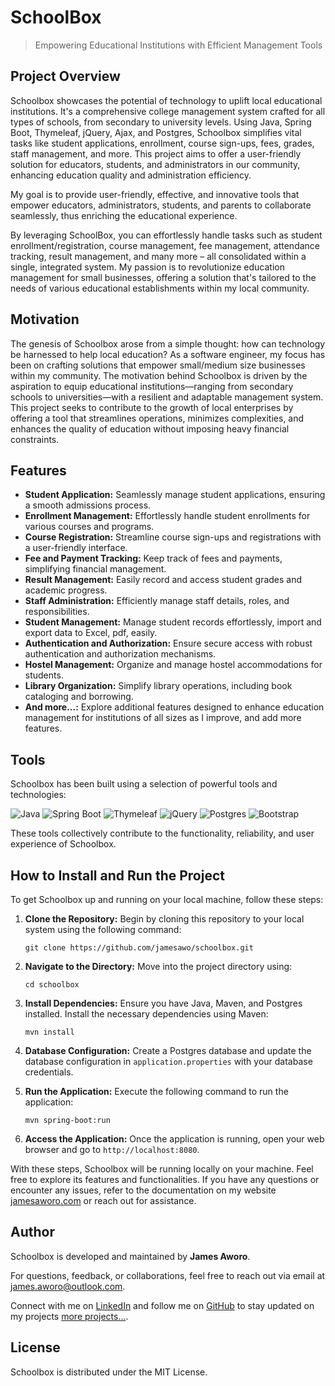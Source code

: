 
# SchoolBox

> Empowering Educational Institutions with Efficient Management Tools


## Project Overview
Schoolbox showcases the potential of technology to uplift local educational institutions. It's a comprehensive college management system crafted for all types of schools, from secondary to university levels. Using Java, Spring Boot, Thymeleaf, jQuery, Ajax, and Postgres, Schoolbox simplifies vital tasks like student applications, enrollment, course sign-ups, fees, grades, staff management, and more. This project aims to offer a user-friendly solution for educators, students, and administrators in our community, enhancing education quality and administration efficiency.

My goal is to provide user-friendly, effective, and innovative tools that empower educators, administrators, students, and parents to collaborate seamlessly, thus enriching the educational experience.

By leveraging SchoolBox, you can effortlessly handle tasks such as student enrollment/registration, course management, fee management, attendance tracking, result management, and many more – all consolidated within a single, integrated system. My passion is to revolutionize education management for small businesses, offering a solution that's tailored to the needs of various educational establishments within my local community.


## Motivation
The genesis of Schoolbox arose from a simple thought: how can technology be harnessed to help local education? As a software engineer, my focus has been on crafting solutions that empower small/medium size businesses within my community. The motivation behind Schoolbox is driven by the aspiration to equip educational institutions—ranging from secondary schools to universities—with a resilient and adaptable management system. This project seeks to contribute to the growth of local enterprises by offering a tool that streamlines operations, minimizes complexities, and enhances the quality of education without imposing heavy financial constraints.

## Features

- **Student Application:** Seamlessly manage student applications, ensuring a smooth admissions process.
- **Enrollment Management:** Effortlessly handle student enrollments for various courses and programs.
- **Course Registration:** Streamline course sign-ups and registrations with a user-friendly interface.
- **Fee and Payment Tracking:** Keep track of fees and payments, simplifying financial management.
- **Result Management:** Easily record and access student grades and academic progress.
- **Staff Administration:** Efficiently manage staff details, roles, and responsibilities.
- **Student Management:** Manage student records effortlessly, import and export data to Excel, pdf, easily. 
- **Authentication and Authorization:** Ensure secure access with robust authentication and authorization mechanisms.
- **Hostel Management:** Organize and manage hostel accommodations for students.
- **Library Organization:** Simplify library operations, including book cataloging and borrowing.
- **And more...:** Explore additional features designed to enhance education management for institutions of all sizes as I improve, and add more features.


## Tools

Schoolbox has been built using a selection of powerful tools and technologies:

![Java](https://img.shields.io/badge/Java-%3E%3D%2011-blue) ![Spring Boot](https://img.shields.io/badge/Spring%20Boot-%3E%3D%202.5.0-brightgreen) ![Thymeleaf](https://img.shields.io/badge/Thymeleaf-%3E%3D%203.0.0-yellowgreen) ![jQuery](https://img.shields.io/badge/jQuery-%3E%3D%203.6.0-blue) ![Postgres](https://img.shields.io/badge/Postgres-%3E%3D%2013.0-blue) ![Bootstrap](https://img.shields.io/badge/Bootstrap-%3E%3D%203.5.0-purple)


These tools collectively contribute to the functionality, reliability, and user experience of Schoolbox.


## How to Install and Run the Project

To get Schoolbox up and running on your local machine, follow these steps:

1. **Clone the Repository:** Begin by cloning this repository to your local system using the following command:
   ```
   git clone https://github.com/jamesawo/schoolbox.git
   ```

2. **Navigate to the Directory:** Move into the project directory using:
   ```
   cd schoolbox
   ```

3. **Install Dependencies:** Ensure you have Java, Maven, and Postgres installed. Install the necessary dependencies using Maven:
   ```
   mvn install
   ```

4. **Database Configuration:** Create a Postgres database and update the database configuration in `application.properties` with your database credentials.

5. **Run the Application:** Execute the following command to run the application:
   ```
   mvn spring-boot:run
   ```

6. **Access the Application:** Once the application is running, open your web browser and go to `http://localhost:8080`.

With these steps, Schoolbox will be running locally on your machine. Feel free to explore its features and functionalities. If you have any questions or encounter any issues, refer to the documentation on my website [jamesaworo.com](https://jamesaworo.com) or reach out for assistance.

## Author

Schoolbox is developed and maintained by **James Aworo**.

For questions, feedback, or collaborations, feel free to reach out via email at [james.aworo@outlook.com](mailto:james.aworo@outlook.com).

Connect with me on [LinkedIn](https://www.linkedin.com/#) and follow me on [GitHub](https://github.com/jamesawo) to stay updated on my projects [more projects...](https://jamesaworo.com).


## License

Schoolbox is distributed under the MIT License.



